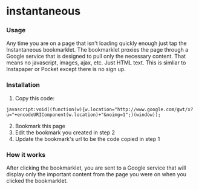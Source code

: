 instantaneous
=============

### Usage
Any time you are on a page that isn't loading quickly enough just tap the Instantaneous bookmarklet.  The bookmarklet proxies the page through a Google service that is designed to pull only the necessary content.  That means no javascript, images, ajax, etc.  Just HTML text.  This is simliar to Instapaper or Pocket except there is no sign up.

### Installation

1. Copy this code:
```
javascript:void((function(w){w.location="http://www.google.com/gwt/x?u="+encodeURIComponent(w.location)+"&noimg=1";)(window));
```

2. Bookmark this page
3. Edit the bookmark you created in step 2
4. Update the bookmark's url to be the code copied in step 1

### How it works
After clicking the bookmarklet, you are sent to a Google service that will display only the important content from the page you were on when you clicked the bookmarklet.
